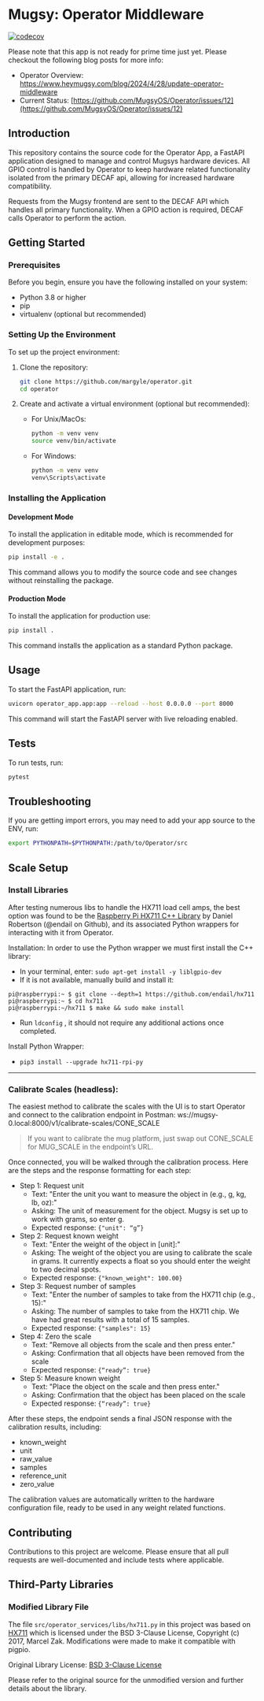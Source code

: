 # Mugsy: Operator Middleware
[![codecov](https://codecov.io/gh/margyle/operator/graph/badge.svg?token=Q1BR1UE0FG)](https://codecov.io/gh/margyle/operator)

Please note that this app is not ready for prime time just yet.  Please checkout the following blog posts for more info:
- Operator Overview: https://www.heymugsy.com/blog/2024/4/28/update-operator-middleware
- Current Status: [https://github.com/MugsyOS/Operator/issues/12](https://github.com/MugsyOS/Operator/issues/12)

## Introduction
This repository contains the source code for the Operator App, a FastAPI application designed to manage and control Mugsys hardware devices. All GPIO control is handled by Operator to keep hardware related functionality isolated from the primary DECAF api, allowing for increased hardware compatibility. 

Requests from the Mugsy frontend are sent to the DECAF API which handles all primary functionality. When a GPIO action is required, DECAF calls Operator to perform the action.

## Getting Started

### Prerequisites
Before you begin, ensure you have the following installed on your system:
- Python 3.8 or higher
- pip
- virtualenv (optional but recommended)

### Setting Up the Environment

To set up the project environment:
1. Clone the repository:
   ```bash
   git clone https://github.com/margyle/operator.git
   cd operator
   ```

2. Create and activate a virtual environment (optional but recommended):
   - For Unix/MacOs:
     ```bash
     python -m venv venv
     source venv/bin/activate
     ```
   - For Windows:
     ```cmd
     python -m venv venv
     venv\Scripts\activate
     ```


### Installing the Application

#### Development Mode
To install the application in editable mode, which is recommended for development purposes:
```bash
pip install -e .
```
This command allows you to modify the source code and see changes without reinstalling the package.

#### Production Mode
To install the application for production use:
```bash
pip install .
```
This command installs the application as a standard Python package.

## Usage

To start the FastAPI application, run:
```bash
uvicorn operator_app.app:app --reload --host 0.0.0.0 --port 8000
```
This command will start the FastAPI server with live reloading enabled.

## Tests

To run tests, run:
```bash
pytest
```

## Troubleshooting

If you are getting import errors, you may need to add your app source to the ENV, run:
```bash
export PYTHONPATH=$PYTHONPATH:/path/to/Operator/src
```
## Scale Setup

### Install Libraries
After testing numerous libs to handle the HX711 load cell amps, the best option was found to be the [Raspberry Pi HX711 C++ Library](https://github.com/endail/hx711) by Daniel Robertson (@endail on Github), and its associated Python wrappers for interacting with it from Operator. 

Installation: 
In order to use the Python wrapper we must first install the C++ library:
* In your terminal, enter: ```sudo apt-get install -y liblgpio-dev```
* If it is not available, manually build and install it: 

```
pi@raspberrypi:~ $ git clone --depth=1 https://github.com/endail/hx711
pi@raspberrypi:~ $ cd hx711
pi@raspberrypi:~/hx711 $ make && sudo make install
```

* Run `ldconfig` , it should not require any additional actions once completed.

Install Python Wrapper:
* ```pip3 install --upgrade hx711-rpi-py```

- - -

### Calibrate Scales (headless):
The easiest method to calibrate the scales with the UI is to start Operator and connect to the calibration endpoint in Postman: ws://mugsy-0.local:8000/v1/calibrate-scales/CONE_SCALE

> If you want to calibrate the mug platform, just swap out CONE_SCALE for MUG_SCALE in the endpoint’s URL.

Once connected, you will be walked through the calibration process. Here are the steps and the response formatting for each step: 

* Step 1: Request unit
  * Text: "Enter the unit you want to measure the object in (e.g., g, kg, lb, oz):"
  * Asking: The unit of measurement for the object. Mugsy is set up to work with grams, so enter g.
  * Expected response: ```{"unit": “g”}```
* Step 2: Request known weight
  * Text: "Enter the weight of the object in [unit]:"
  * Asking: The weight of the object you are using to calibrate the scale in grams. It currently expects a float so you should enter the weight to two decimal spots.
  * Expected response: ```{"known_weight": 100.00}```
* Step 3: Request number of samples
  * Text: "Enter the number of samples to take from the HX711 chip (e.g., 15):"
  * Asking: The number of samples to take from the HX711 chip. We have had great results with a total of 15 samples.
  * Expected response: ```{"samples": 15}```
* Step 4: Zero the scale
  * Text: "Remove all objects from the scale and then press enter."
  * Asking: Confirmation that all objects have been removed from the scale
  * Expected response: ```{“ready”: true}```
* Step 5: Measure known weight
  * Text: "Place the object on the scale and then press enter."
  * Asking: Confirmation that the object has been placed on the scale
  * Expected response: ```{“ready”: true}```
 
After these steps, the endpoint sends a final JSON response with the calibration results, including:
* known_weight
* unit
* raw_value
* samples
* reference_unit
* zero_value

The calibration values are automatically written to the hardware configuration file, ready to be used in any weight related functions.

## Contributing
Contributions to this project are welcome. Please ensure that all pull requests are well-documented and include tests where applicable.

## Third-Party Libraries

### Modified Library File

The file `src/operator_services/libs/hx711.py` in this project was based on [HX711](https://github.com/gandalf15/HX711) which is licensed under the BSD 3-Clause License, Copyright (c) 2017, Marcel Zak. Modifications were made to make it compatible with pigpio.

Original Library License: [BSD 3-Clause License](https://opensource.org/licenses/BSD-3-Clause)

Please refer to the original source for the unmodified version and further details about the library.

